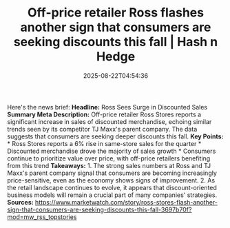﻿---
title: "Off-price retailer Ross flashes another sign that consumers are seeking discounts this fall | Hash n Hedge"
date: "2025-08-22T04:54:36"
category: "Markets"
summary: ""
slug: "offprice-retailer-ross-flashes-another-sign-that-consumers-a"
source_urls:
  - ""
seo:
  title: "Off-price retailer Ross flashes another sign that consumers are seeking discounts this fall | Hash n Hedge | Hash n Hedge"
  description: ""
  keywords: ["news", "markets", "brief"]
---
Here's the news brief:  **Headline:** Ross Sees Surge in Discounted Sales  **Summary Meta Description:** Off-price retailer Ross Stores reports a significant increase in sales of discounted merchandise, echoing similar trends seen by its competitor TJ Maxx's parent company. The data suggests that consumers are seeking deeper discounts this fall.  **Key Points:**  * Ross Stores reports a 6% rise in same-store sales for the quarter * Discounted merchandise drove the majority of sales growth * Consumers continue to prioritize value over price, with off-price retailers benefiting from this trend  **Takeaways:**  1. The strong sales numbers at Ross and TJ Maxx's parent company signal that consumers are becoming increasingly price-sensitive, even as the economy shows signs of improvement. 2. As the retail landscape continues to evolve, it appears that discount-oriented business models will remain a crucial part of many companies' strategies.  **Sources:** https://www.marketwatch.com/story/ross-stores-flash-another-sign-that-consumers-are-seeking-discounts-this-fall-3697b70f?mod=mw_rss_topstories